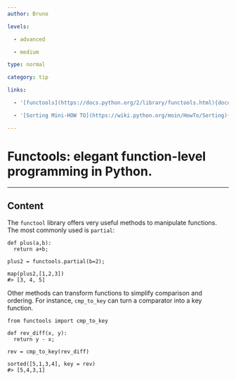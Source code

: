 ```yaml
---
author: Bruno

levels:

  - advanced

  - medium

type: normal

category: tip

links:

  - '[functools](https://docs.python.org/2/library/functools.html){documentation}'

  - '[Sorting Mini-HOW TO](https://wiki.python.org/moin/HowTo/Sorting){tutorial}'

---
```


# Functools: elegant function-level programming in Python.

---

## Content

The `functool` library offers very useful methods to manipulate functions.  
The most commonly used is `partial`:

```
def plus(a,b):
  return a+b;

plus2 = functools.partial(b=2);

map(plus2,[1,2,3])
#> [3, 4, 5]
```

Other methods can transform functions to simplify comparison and ordering.
For instance, `cmp_to_key` can turn a comparator into a key function.

```
from functools import cmp_to_key

def rev_diff(x, y):
  return y - x;

rev = cmp_to_key(rev_diff)

sorted([5,1,3,4], key = rev)
#> [5,4,3,1]
```

